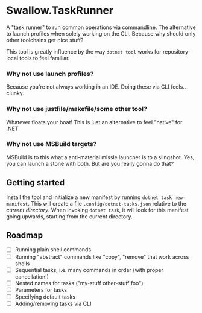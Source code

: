 # Swallow.TaskRunner

A "task runner" to run common operations via commandline. The alternative to launch profiles when solely working on the CLI. Because why should only
other toolchains get nice stuff?

This tool is greatly influence by the way `dotnet tool` works for repository-local tools to feel familiar.

### Why not use launch profiles?
Because you're not always working in an IDE. Doing these via CLI feels.. clunky.

### Why not use justfile/makefile/some other tool?
Whatever floats your boat! This is just an alternative to feel "native" for .NET.

### Why not use MSBuild targets?
MSBuild is to this what a anti-material missle launcher is to a slingshot. Yes, you can launch a stone with both. But are you really gonna do that?

## Getting started

Install the tool and initialize a new manifest by running `dotnet task new-manifest`. This will create a file `.config/dotnet-tasks.json` relative
to the _current directory_. When invoking `dotnet task`, it will look for this manifest going upwards, starting from the current directory.

## Roadmap

- [ ] Running plain shell commands
- [ ] Running "abstract" commands like "copy", "remove" that work across shells
- [ ] Sequential tasks, i.e. many commands in order (with proper cancellation!)
- [ ] Nested names for tasks ("my-stuff other-stuff foo")
- [ ] Parameters for tasks
- [ ] Specifying default tasks
- [ ] Adding/removing tasks via CLI
